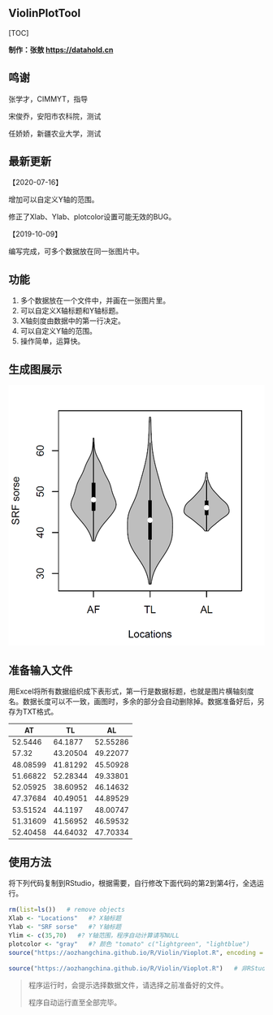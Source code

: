 ## ViolinPlotTool

[TOC]

**制作：张敖 https://datahold.cn**

## 鸣谢

张学才，CIMMYT，指导

宋俊乔，安阳市农科院，测试

任娇娇，新疆农业大学，测试

## 最新更新

【2020-07-16】

增加可以自定义Y轴的范围。

修正了Xlab、Ylab、plotcolor设置可能无效的BUG。

【2019-10-09】

编写完成，可多个数据放在同一张图片中。

## 功能

1. 多个数据放在一个文件中，并画在一张图片里。
2. 可以自定义X轴标题和Y轴标题。
3. X轴刻度由数据中的第一行决定。
4. 可以自定义Y轴的范围。
5. 操作简单，运算快。

## 生成图展示

![1570652098079](image\1570652098079.png)

## 准备输入文件

用Excel将所有数据组织成下表形式，第一行是数据标题，也就是图片横轴刻度名。数据长度可以不一致，画图时，多余的部分会自动删除掉。数据准备好后，另存为TXT格式。

| AT       | TL       | AL       |
| -------- | -------- | -------- |
| 52.5446  | 64.1877  | 52.55286 |
| 57.32    | 43.20504 | 49.22077 |
| 48.08599 | 41.81292 | 45.50928 |
| 51.66822 | 52.28344 | 49.33801 |
| 52.05925 | 38.60952 | 46.14632 |
| 47.37684 | 40.49051 | 44.89529 |
| 53.51524 | 44.1197  | 48.00747 |
| 51.31609 | 41.56952 | 46.59532 |
| 52.40458 | 44.64032 | 47.70334 |

## 使用方法

将下列代码复制到RStudio，根据需要，自行修改下面代码的第2到第4行，全选运行。

```r
rm(list=ls())   # remove objects
Xlab <- "Locations"   #? X轴标题
Ylab <- "SRF sorse"   #? Y轴标题
Ylim <- c(35,70)   #? Y轴范围，程序自动计算请写NULL
plotcolor <- "gray"   #? 颜色 "tomato" c("lightgreen", "lightblue")
source("https://aozhangchina.github.io/R/Violin/Vioplot.R", encoding = "utf-8")   # 加载程序文件，需要联网
```

```r
source("https://aozhangchina.github.io/R/Violin/Vioplot.R")   # 非RStudio运行
```



> 程序运行时，会提示选择数据文件，请选择之前准备好的文件。
>
> 程序自动运行直至全部完毕。

